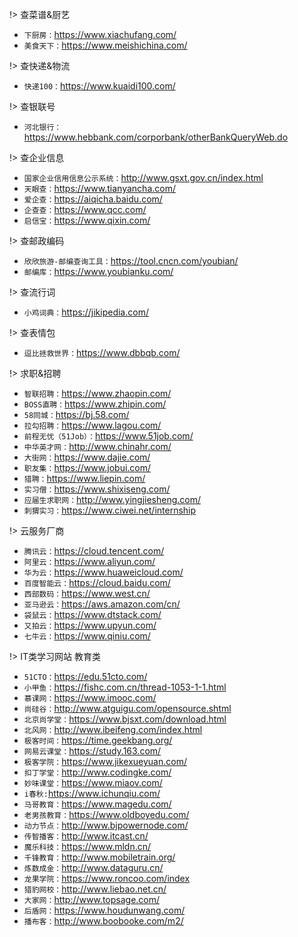 !> 查菜谱&厨艺
- `下厨房：`https://www.xiachufang.com/
- `美食天下：`https://www.meishichina.com/


!> 查快递&物流
- `快递100：`https://www.kuaidi100.com/


!> 查银联号
- `河北银行：`https://www.hebbank.com/corporbank/otherBankQueryWeb.do


!> 查企业信息
- `国家企业信用信息公示系统：`http://www.gsxt.gov.cn/index.html
- `天眼查：`https://www.tianyancha.com/
- `爱企查：`https://aiqicha.baidu.com/
- `企查查：`https://www.qcc.com/
- `启信宝：`https://www.qixin.com/


!> 查邮政编码
- `欣欣旅游-邮编查询工具：`https://tool.cncn.com/youbian/
- `邮编库：`https://www.youbianku.com/


!> 查流行词
- `小鸡词典：`https://jikipedia.com/


!> 查表情包
- `逗比拯救世界：`https://www.dbbqb.com/


!> 求职&招聘
- `智联招聘：`https://www.zhaopin.com/
- `BOSS直聘：`https://www.zhipin.com/
- `58同城：`https://bj.58.com/
- `拉勾招聘：`https://www.lagou.com/
- `前程无忧（51Job）：`https://www.51job.com/
- `中华英才网：`http://www.chinahr.com/
- `大街网：`https://www.dajie.com/
- `职友集：`https://www.jobui.com/
- `猎聘：`https://www.liepin.com/
- `实习僧：`https://www.shixiseng.com/
- `应届生求职网：`http://www.yingjiesheng.com/
- `刺猬实习：`https://www.ciwei.net/internship


!> 云服务厂商
- `腾讯云：`https://cloud.tencent.com/
- `阿里云：`https://www.aliyun.com/
- `华为云：`https://www.huaweicloud.com/
- `百度智能云：`https://cloud.baidu.com/
- `西部数码：`https://www.west.cn/
- `亚马逊云：`https://aws.amazon.com/cn/
- `袋鼠云：`https://www.dtstack.com/
- `又拍云：`https://www.upyun.com/
- `七牛云：`https://www.qiniu.com/


!> IT类学习网站
教育类
- `51CTO：`https://edu.51cto.com/
- `小甲鱼：`https://fishc.com.cn/thread-1053-1-1.html
- `慕课网：`https://www.imooc.com/
- `尚硅谷：`http://www.atguigu.com/opensource.shtml
- `北京尚学堂：`https://www.bjsxt.com/download.html
- `北风网：`http://www.ibeifeng.com/index.html
- `极客时间：`https://time.geekbang.org/
- `网易云课堂：`https://study.163.com/
- `极客学院：`https://www.jikexueyuan.com/
- `扣丁学堂：`http://www.codingke.com/
- `妙味课堂：`https://www.miaov.com/
- `i春秋:`https://www.ichunqiu.com/
- `马哥教育：`https://www.magedu.com/
- `老男孩教育：`https://www.oldboyedu.com/
- `动力节点：`http://www.bjpowernode.com/
- `传智播客：`http://www.itcast.cn/
- `魔乐科技：`https://www.mldn.cn/
- `千锋教育：`http://www.mobiletrain.org/
- `炼数成金：`http://www.dataguru.cn/
- `龙果学院：`https://www.roncoo.com/index
- `猎豹网校：`http://www.liebao.net.cn/
- `大家网：`http://www.topsage.com/
- `后盾网：`https://www.houdunwang.com/
- `播布客：`http://www.boobooke.com/m2/


